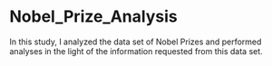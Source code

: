 # Nobel_Prize_Analysis
In this study, I analyzed the data set of Nobel Prizes and performed analyses in the light of the information requested from this data set.
